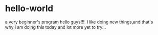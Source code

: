 # hello-world
a very beginner's program
hello guys!!!!
I like doing new things,and that's why i am doing this today
and lot more yet to try...

